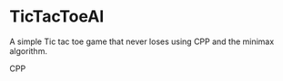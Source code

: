 # TicTacToeAI

A simple Tic tac toe game that never loses using CPP and the minimax algorithm.

CPP
